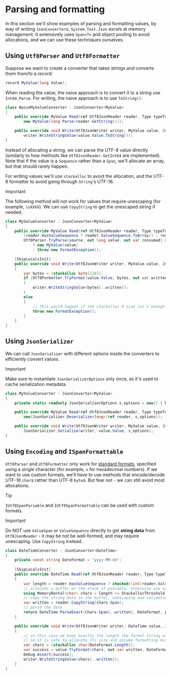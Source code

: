# Parsing and formatting

In this section we'll show examples of parsing and formatting values, by way of writing `JsonConverter`s. `System.Text.Json` excels at memory management. It extensively uses `Span<T>` and object pooling to avoid allocations, and we can use these techniques ourselves.

## Using `Utf8Parser` and `Utf8Formatter`

Suppose we want to create a converter that takes strings and converts them from/to a record:

```cs
record MyValue(long Value);
```

When reading the value, the naive approach is to convert it to a string use `Int64.Parse`. For writing, the naive approach is to use `ToString()`.

```cs
class NaiveMyValueConverter : JsonConverter<MyValue>
{
    public override MyValue Read(ref Utf8JsonReader reader, Type typeToConvert, JsonSerializerOptions options) =>
        new MyValue(long.Parse(reader.GetString()));

    public override void Write(Utf8JsonWriter writer, MyValue value, JsonSerializerOptions options) =>
        writer.WriteStringValue(value.Value.ToString());
}
```

Instead of allocating a string, we can parse the UTF-8 value directly (similarly to how methods like `Utf8JsonReader.GetInt64` are implemented). Note that if the value is a `Sequence` rather than a `Span`, we'll allocate an array, but that should rarely happen.

For writing values we'll use `stackalloc` to avoid the allocation, and the UTF-8 formatter to avoid going through `String`'s UTF-16.

> [!IMPORTANT]
> The following method will not work for values that require unescaping (for example, `\uXXXX`). We can use `CopyString` to get the unescaped string if needed.

```cs
class MyValueConverter : JsonConverter<MyValue>
{
    public override MyValue Read(ref Utf8JsonReader reader, Type typeToConvert, JsonSerializerOptions options) =>
        (reader.HasValueSequence ? reader.ValueSequence.ToArray() : reader.ValueSpan) is var source &&
        Utf8Parser.TryParse(source, out long value, out var consumed) && consumed == source.Length
            ? new MyValue(value)
            : throw new FormatException();

    [SkipLocalsInit]
    public override void Write(Utf8JsonWriter writer, MyValue value, JsonSerializerOptions options)
    {
        var bytes = (stackalloc byte[128]);
        if (Utf8Formatter.TryFormat(value.Value, bytes, out var written))
        {
            writer.WriteStringValue(bytes[..written]);
        }
        else
        {
            // this would happen if the stackalloc'd size isn't enough (impossible here as any long should fit)
            throw new FormatException();
        }
    }
}
```

## Using `JsonSerializer`

We can call `JsonSerializer` with different options inside the converters to efficiently convert values.

> [!IMPORTANT]
> Make sure to instantiate `JsonSerializerOptions` only once, as it's used to cache serialization metadata.

```cs
class MyValueConverter : JsonConverter<MyValue>
{
    private static readonly JsonSerializerOptions s_options = new() { NumberHandling = JsonNumberHandling.AllowReadingFromString | JsonNumberHandling.WriteAsString };

    public override MyValue Read(ref Utf8JsonReader reader, Type typeToConvert, JsonSerializerOptions options) =>
        new(JsonSerializer.Deserialize<long>(ref reader, s_options));

    public override void Write(Utf8JsonWriter writer, MyValue value, JsonSerializerOptions options) =>
        JsonSerializer.Serialize(writer, value.Value, s_options);
}
```

## Using `Encoding` and `ISpanFormattable`

`Utf8Parser` and `Utf8Formatter` only work for [standard formats](https://learn.microsoft.com/en-us/dotnet/standard/base-types/formatting-types), specified using a single character (for example, `x` for hexadecimal numbers). If we want to use custom formats, we'll have to use methods that encode/decode UTF-16 `char`s rather than UTF-8 `byte`s. But fear not - we can still avoid most allocations.

> [!TIP]
> `IUtf8SpanParsable` and `IUtf8SpanFormattable` can be used with custom formats.

> [!IMPORTANT]
> Do NOT use `ValueSpan` or `ValueSequence` directly to get **string data** from `Utf8JsonReader` - it may be not be well-formed, and may require unescaping. Use `CopyString` instead.

```cs
class DateTimeConverter : JsonConverter<DateTime>
{
    private const string DateFormat = "yyyy-MM-dd";
    
    [SkipLocalsInit]
    public override DateTime Read(ref Utf8JsonReader reader, Type typeToConvert, JsonSerializerOptions options)
    {
        var length = reader.HasValueSequence ? checked((int)reader.ValueSequence.Length) : reader.ValueSpan.Length;
        // allocate a buffer on the stack if possible, otherwise use array pool
        using MemoryRental<char> chars = length <= StackallocThreshold ? new(stackalloc char[StackallocThreshold], length) : new(length);
        // copy the string data to the buffer, unescaping and validating it
        var written = reader.CopyString(chars.Span);
        // parse the date
        return DateTime.ParseExact(chars.Span[..written], DateFormat, provider: CultureInfo.InvariantCulture);
    }

    public override void Write(Utf8JsonWriter writer, DateTime value, JsonSerializerOptions options)
    {
        // in this case we know exactly the length the format string will yield
        // so it is safe to allocate its size and assume formatting must succeed
        var chars = (stackalloc char[DateFormat.Length]);
        var success = value.TryFormat(chars, out var written, DateFormat, provider: CultureInfo.InvariantCulture);
        Debug.Assert(success);
        writer.WriteStringValue(chars[..written]);
    }
}
```
